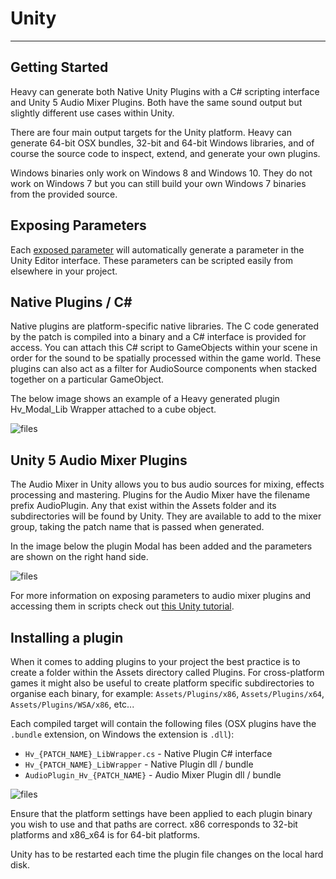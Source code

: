 # Unity
---

## Getting Started
Heavy can generate both Native Unity Plugins with a C# scripting interface and Unity 5 Audio Mixer Plugins. Both have the same sound output but slightly different use cases within Unity.

There are four main output targets for the Unity platform. Heavy can generate 64-bit OSX bundles, 32-bit and 64-bit Windows libraries, and of course the source code to inspect, extend, and generate your own plugins.

Windows binaries only work on Windows 8 and Windows 10. They do not work on Windows 7 but you can still build your own Windows 7 binaries from the provided source.

## Exposing Parameters
Each [exposed parameter](#2.getting_started#exposing-parameters) will automatically generate a parameter in the Unity Editor interface. These parameters can be scripted easily from elsewhere in your project.

## Native Plugins / C#
Native plugins are platform-specific native libraries. The C code generated by the patch is compiled into a binary and a C# interface is provided for access. You can attach this C# script to GameObjects within your scene in order for the sound to be spatially processed within the game world. These plugins can also act as a filter for AudioSource components when stacked together on a particular GameObject.

The below image shows an example of a Heavy generated plugin Hv_Modal_Lib Wrapper attached to a cube object.

![files](img/docs_unity_nativeplugin.png)

## Unity 5 Audio Mixer Plugins
The Audio Mixer in Unity allows you to bus audio sources for mixing, effects processing and mastering. Plugins for the Audio Mixer have the filename prefix AudioPlugin. Any that exist within the Assets folder and its subdirectories will be found by Unity. They are available to add to the mixer group, taking the patch name that is passed when generated.

In the image below the plugin Modal has been added and the parameters are shown on the right hand side.

![files](img/docs_unity_mixer.png)

For more information on exposing parameters to audio mixer plugins and accessing them in scripts check out [this Unity tutorial](https://www.youtube.com/watch?v=9tqi1aXlcpE).

## Installing a plugin
When it comes to adding plugins to your project the best practice is to create a folder within the Assets directory called Plugins. For cross-platform games it might also be useful to create platform specific subdirectories to organise each binary, for example: `Assets/Plugins/x86`, `Assets/Plugins/x64`, `Assets/Plugins/WSA/x86`, etc...

Each compiled target will contain the following files (OSX plugins have the `.bundle` extension, on Windows the extension is `.dll`):
* `Hv_{PATCH_NAME}_LibWrapper.cs` - Native Plugin C# interface
* `Hv_{PATCH_NAME}_LibWrapper` - Native Plugin dll / bundle
* `AudioPlugin_Hv_{PATCH_NAME}` - Audio Mixer Plugin dll / bundle

![files](img/docs_unity_native_loading.png)

Ensure that the platform settings have been applied to each plugin binary you wish to use and that paths are correct. x86 corresponds to 32-bit platforms and x86_x64 is for 64-bit platforms.

Unity has to be restarted each time the plugin file changes on the local hard disk.
